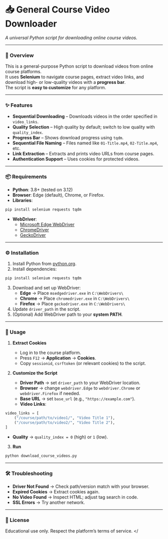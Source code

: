 # 📥 General Course Video Downloader
*A universal Python script for downloading online course videos.*

---

### 📌 Overview
This is a general-purpose Python script to download videos from online course platforms.  
It uses **Selenium** to navigate course pages, extract video links, and download high- or low-quality videos with a **progress bar**.  
The script is **easy to customize** for any platform.

---

### ✨ Features
- **Sequential Downloading** – Downloads videos in the order specified in `video_links`.
- **Quality Selection** – High quality by default; switch to low quality with `quality_index`.
- **Progress Bar** – Shows download progress using `tqdm`.
- **Sequential File Naming** – Files named like `01-Title.mp4`, `02-Title.mp4`, etc.
- **Link Extraction** – Extracts and prints video URLs from course pages.
- **Authentication Support** – Uses cookies for protected videos.

---

### 📦 Requirements
- **Python**: 3.8+ (tested on 3.12)
- **Browser**: Edge (default), Chrome, or Firefox.
- **Libraries**:

```bash
pip install selenium requests tqdm
```

- **WebDriver**:  
  - [Microsoft Edge WebDriver](https://developer.microsoft.com/en-us/microsoft-edge/tools/webdriver/)  
  - [ChromeDriver](https://googlechromelabs.github.io/chromedriver/)  
  - [GeckoDriver](https://github.com/mozilla/geckodriver/releases)  

---

### ⚙️ Installation
1. Install Python from [python.org](https://www.python.org/).
2. Install dependencies:

```bash
pip install selenium requests tqdm
```

3. Download and set up WebDriver:
   - **Edge** → Place `msedgedriver.exe` in `C:\WebDrivers\`
   - **Chrome** → Place `chromedriver.exe` in `C:\WebDrivers\`
   - **Firefox** → Place `geckodriver.exe` in `C:\WebDrivers\`
4. Update `driver_path` in the script.  
5. (Optional) Add WebDriver path to your **system PATH**.

---

### 🚀 Usage
1. **Extract Cookies**  
   - Log in to the course platform.  
   - Press `F12` → **Application** → **Cookies**.  
   - Copy `sessionid`, `csrftoken` (or relevant cookies) to the script.

2. **Customize the Script**  
   - **Driver Path** → set `driver_path` to your WebDriver location.  
   - **Browser** → change `webdriver.Edge` to `webdriver.Chrome` or `webdriver.Firefox` if needed.  
   - **Base URL** → set `base_url` (e.g., `"https://example.com"`).  
   - **Video Links**:

```python
video_links = [
    ("/course/path/to/video1/", "Video Title 1"),
    ("/course/path/to/video2/", "Video Title 2"),
]
```

   - **Quality** → `quality_index = 0` (high) or `1` (low).

3. **Run**

```bash
python download_course_videos.py
```

---

### 🛠 Troubleshooting
- **Driver Not Found** → Check path/version match with your browser.
- **Expired Cookies** → Extract cookies again.
- **No Video Found** → Inspect HTML; adjust tag search in code.
- **SSL Errors** → Try another network.

---

### 📜 License
Educational use only. Respect the platform’s terms of service.
</
